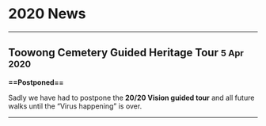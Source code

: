 # 2020 News

---

## Toowong Cemetery Guided Heritage Tour <small>5 Apr 2020</small> 

**==Postponed==**

Sadly we have had to postpone the **20/20 Vision guided tour** and all future walks until the “Virus happening” is over. 

---
